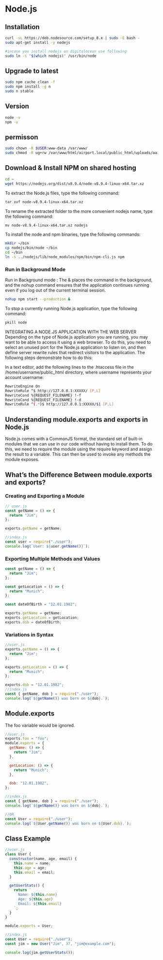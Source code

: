 # Node.js

## Installation

```bash
curl -sL https://deb.nodesource.com/setup_8.x | sudo -E bash -
sudo apt-get install -y nodejs

#incase you install nodejs on digitalocean use following
sudo ln -s "$(which nodejs)" /usr/bin/node
```

## Upgrade to latest

```bash
sudo npm cache clean -f
sudo npm install -g n
sudo n stable
```

## Version

```bash
node -v
npm -v
```

## permisson

```bash
sudo chown -R $USER:www-data /var/www/
sudo chmod -R ug+rw /var/www/html/airport.local/public_html/uploads/aaiscrsoc/
```

## Download & Install NPM on shared hosting

```bash
cd ~
wget https://nodejs.org/dist/v8.9.4/node-v8.9.4-linux-x64.tar.xz
```

To extract the Node.js files, type the following command:

```bash
tar xvf node-v8.9.4-linux-x64.tar.xz
```

To rename the extracted folder to the more convenient nodejs name, type the following command:

```bash
mv node-v8.9.4-linux-x64.tar.xz nodejs
```

To install the node and npm binaries, type the following commands:

```bash
mkdir ~/bin
cp nodejs/bin/node ~/bin
cd ~/bin
ln -s ../nodejs/lib/node_modules/npm/bin/npm-cli.js npm
```

### Run in Background Mode

Run in Background mode : The & places the command in the background, and the nohup command ensures that the application continues running even if you log out of the current terminal session.

```bash
nohup npm start --production &
```

To stop a currently running Node.js application, type the following command:

```bash
pkill node
```

INTEGRATING A NODE.JS APPLICATION WITH THE WEB SERVER
Depending on the type of Node.js application you are running, you may want to be able to access it using a web browser. To do this, you need to select an unused port for the Node.js application to listen on, and then define server rewrite rules that redirect visitors to the application. The following steps demonstrate how to do this:

In a text editor, add the following lines to the .htaccess file in the /home/username/public_html directory, where username represents your account username:

```bash
RewriteEngine On
RewriteRule ^$ http://127.0.0.1:XXXXX/ [P,L]
RewriteCond %{REQUEST_FILENAME} !-f
RewriteCond %{REQUEST_FILENAME} !-d
RewriteRule ^(.*)$ http://127.0.0.1:XXXXX/$1 [P,L]
```

## Understanding module.exports and exports in Node.js

Node.js comes with a CommonJS format, the standard set of built-in modules that we can use in our code without having to install them. To do this, we need to require the module using the require keyword and assign the result to a variable. This can then be used to invoke any methods the module exposes.

## What’s the Difference Between module.exports and exports?

### Creating and Exporting a Module

```js
// user.js
const getName = () => {
  return "Jim";
};

exports.getName = getName;

//index.js
const user = require("./user");
console.log(`User: ${user.getName()}`);
```

### Exporting Multiple Methods and Values

```js
const getName = () => {
  return "Jim";
};

const getLocation = () => {
  return "Munich";
};

const dateOfBirth = "12.01.1982";

exports.getName = getName;
exports.getLocation = getLocation;
exports.dob = dateOfBirth;
```

### Variations in Syntax

```js
//user.js
exports.getName = () => {
  return "Jim";
};

exports.getLocation = () => {
  return "Munich";
};

exports.dob = "12.01.1982";
//index.js
const { getName, dob } = require("./user");
console.log(`${getName()} was born on ${dob}.`);
```

## Module.exports

The foo variable would be ignored.

```js
//user.js
exports.foo = "foo";
module.exports = {
  getName: () => {
    return "Jim";
  },

  getLocation: () => {
    return "Munich";
  },

  dob: "12.01.1982",
};

//index.js
const { getName, dob } = require("./user");
console.log(`${getName()} was born on ${dob}.`);

//OR
const User = require("./user");
console.log(`${User.getName()} was born on ${User.dob}.`);
```

## Class Example

```js
//user.js
class User {
  constructor(name, age, email) {
    this.name = name;
    this.age = age;
    this.email = email;
  }

  getUserStats() {
    return `
      Name: ${this.name}
      Age: ${this.age}
      Email: ${this.email}
    `;
  }
}

module.exports = User;

//index.js
const User = require("./user");
const jim = new User("Jim", 37, "jim@example.com");

console.log(jim.getUserStats());
```
